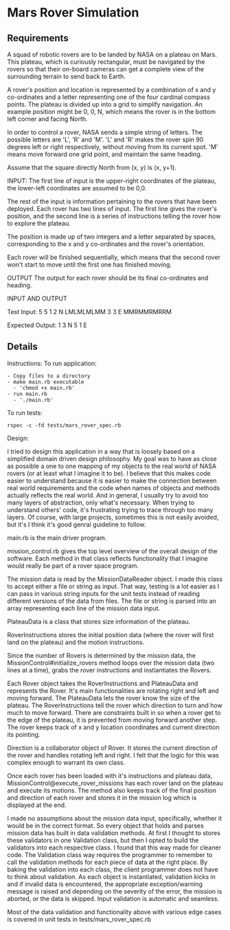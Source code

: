 # Mars Rover Simulation 


## Requirements
A squad of robotic rovers are to be landed by NASA on a plateau on Mars. This plateau, which is curiously rectangular, must be navigated by the rovers so that their on-board cameras can get a complete view of the surrounding terrain to send back to Earth.

A rover's position and location is represented by a combination of x and y co-ordinates and a letter representing one of the four cardinal compass points. The plateau is divided up into a grid to simplify navigation. An example position might be 0, 0, N, which means the rover is in the bottom left corner and facing North.

In order to control a rover, NASA sends a simple string of letters. The possible letters are 'L', 'R' and 'M'. 'L' and 'R' makes the rover spin 90 degrees left or right respectively, without moving from its current spot. 'M' means move forward one grid point, and maintain the same heading.

Assume that the square directly North from (x, y) is (x, y+1).

INPUT:
The first line of input is the upper-right coordinates of the plateau, the lower-left coordinates are assumed to be 0,0.

The rest of the input is information pertaining to the rovers that have been deployed. Each rover has two lines of input. The first line gives the rover's position, and the second line is a series of instructions telling the rover how to explore the plateau.

The position is made up of two integers and a letter separated by spaces, corresponding to the x and y co-ordinates and the rover's orientation.

Each rover will be finished sequentially, which means that the second rover won't start to move until the first one has finished moving.


OUTPUT
The output for each rover should be its final co-ordinates and heading. 

INPUT AND OUTPUT

Test Input:
5 5
1 2 N
LMLMLMLMM
3 3 E
MMRMMRMRRM

Expected Output:
1 3 N
5 1 E



## Details

Instructions:
  To run application:

    - Copy files to a directory
    - make main.rb executable
      - 'chmod +x main.rb'
    - run main.rb
      - './main.rb'

To run tests:

`rspec -c -fd tests/mars_rover_spec.rb`

Design:

I tried to design this application in a way that is loosely based on a simplified domain driven design philosophy.  My goal was to have as close as possible a one to one mapping of my objects to the real world of NASA rovers (or at least what I imagine it to be).  I believe that this makes code easier to understand because it is easier to make the connection between real world requirements and the code when names of objects and methods actually reflects the real world.  And in general, I usually try to avoid too many layers of abstraction, only what's necessary.  When trying to understand others' code, it's frustrating trying to trace through too many layers.  Of course, with large projects, sometimes this is not easily avoided, but it's I think it's good genral guideline to follow.

main.rb is the main driver program.

mission_control.rb gives the top level overview of the overall design of the software. Each method in that class reflects functionality that I imagine would really be part of a rover space program.

The mission data is read by the MissionDataReader object.  I made this class to accept either a file or string as input.  That way, testing is a lot easier as I can pass in various string inputs for the unit tests instead of reading different versions of the data from files. The file or string is parsed into an array representing each line of the mission data input.

PlateauData is a class that stores size information of the plateau. 

RoverInstructions stores the initial position data (where the rover will first land on the plateau) and the motion instructions.

Since the number of Rovers is determined by the mission data, the MissionControl#initialize_rovers method loops over the mission data (two lines at a time), grabs the rover instructions and instiantiates the Rovers.

Each Rover object takes the RoverInstructions and PlateauData and represents the Rover. It's main functionalities are rotating right and left and moving forward.  The PlateauData lets the rover know the size of the plateau.  The RoverInstructions tell the rover which direction to turn and how much to move forward. There are constraints built in so when a rover get to the edge of the plateau, it is prevented from moving forward another step. The rover keeps track of x and y location coordinates and current direction its pointing.

Direction is a collaborator object of Rover.  It stores the current direction of the rover and handles rotating left and right. I felt that the logic for this was complex enough to warrant its own class.

Once each rover has been loaded with it's instructions and plateau data, MissionControl@execute_rover_missions has each rover land on the plateau and execute its motions.  The method also keeps track of the final position and direction of each rover and stores it in the mission log which is displayed at the end.

I made no assumptions about the mission data input, specifically, whether it would be in the correct format.  So every object that holds and parses mission data has built in data validation methods. At first I thought to stores these validators in one Validation class, but then I opted to build the validators into each respective class.  I found that this way made for cleaner code.  The Validation class way requires the programmer to remember to call the validation methods for each piece of data at the right place.  By baking the validation into each class, the client programmer does not have to think about validation.  As each object is instantiated, validation kicks in and if invalid data is encountered, the appropriate exception/warning message is raised and depending on the severity of the error, the mission is aborted, or the data is skipped. Input validation is automatic and seamless. 

Most of the data validation and functionality above with various edge cases is covered in unit tests in tests/mars_rover_spec.rb 
